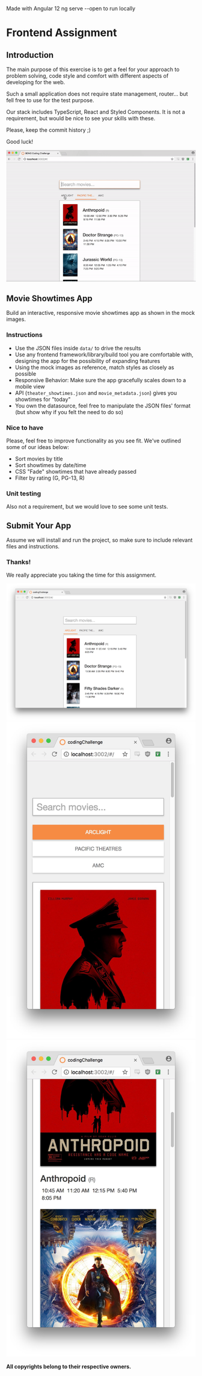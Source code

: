 #
Made with Angular 12
ng serve --open to run locally

# Frontend Assignment

## Introduction

The main purpose of this exercise is to get a feel for your approach to problem solving, code style and comfort with different aspects of developing for the web.

Such a small application does not require state management, router... but fell free to use for the test purpose.

Our stack includes TypeScript, React and Styled Components. It is not a requirement, but would be nice to see your skills with these.

Please, keep the commit history ;)

Good luck!

![Animated Mock](ref/mock.gif)

## Movie Showtimes App

Build an interactive, responsive movie showtimes app as shown in the mock images.

### Instructions

- Use the JSON files inside `data/` to drive the results
- Use any frontend framework/library/build tool you are comfortable with, designing the app for the possibility of expanding features
- Using the mock images as reference, match styles as closely as possible
- Responsive Behavior: Make sure the app gracefully scales down to a mobile view
- API (`theater_showtimes.json` and `movie_metadata.json`) gives you showtimes for "today"
- You own the datasource, feel free to manipulate the JSON files' format (but show why if you felt the need to do so)

### Nice to have

Please, feel free to improve functionality as you see fit. We've outlined some of our ideas below:

- Sort movies by title
- Sort showtimes by date/time
- CSS "Fade" showtimes that have already passed
- Filter by rating (G, PG-13, R)

### Unit testing

Also not a requirement, but we would love to see some unit tests.

## Submit Your App

Assume we will install and run the project, so make sure to include relevant files and instructions.

### Thanks!

We really appreciate you taking the time for this assignment.

![Desktop Mock](ref/mock.jpg)
![Mobile Mock](ref/mock_mobile.jpg)
![Mobile Mock 2](ref/mock_mobile2.jpg)

**All copyrights belong to their respective owners.**
